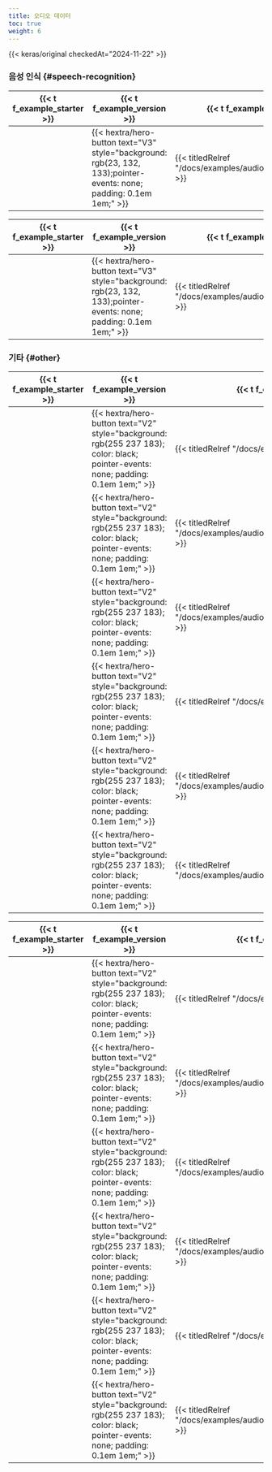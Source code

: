```yaml
---
title: 오디오 데이터
toc: true
weight: 6
---
```


{{< keras/original checkedAt="2024-11-22" >}}

### 음성 인식 {#speech-recognition}

| {{< t f_example_starter >}} | {{< t f_example_version >}}                                                                                          | {{< t f_example_title >}}                                   | {{< t f_example_date_created >}} | {{< t f_example_last_modified >}} |
| --------------------------- | -------------------------------------------------------------------------------------------------------------------- | ----------------------------------------------------------- | -------------------------------- | --------------------------------- |
|                             | {{< hextra/hero-button text="V3" style="background: rgb(23, 132, 133);pointer-events: none; padding: 0.1em 1em;" >}} | {{< titledRelref "/docs/examples/audio/transformer_asr" >}} | 2021/01/13                       | 2021/01/13                        |

| {{< t f_example_starter >}} | {{< t f_example_version >}}                                                                                          | {{< t f_example_title >}}                                   | {{< t f_example_date_created >}} | {{< t f_example_last_modified >}} ▼ |
| --------------------------- | -------------------------------------------------------------------------------------------------------------------- | ----------------------------------------------------------- | -------------------------------- | ----------------------------------- |
|                             | {{< hextra/hero-button text="V3" style="background: rgb(23, 132, 133);pointer-events: none; padding: 0.1em 1em;" >}} | {{< titledRelref "/docs/examples/audio/transformer_asr" >}} | 2021/01/13                       | 2021/01/13                          |

### 기타 {#other}

| {{< t f_example_starter >}} | {{< t f_example_version >}}                                                                                                        | {{< t f_example_title >}}                                                 | {{< t f_example_date_created >}} | {{< t f_example_last_modified >}} |
| --------------------------- | ---------------------------------------------------------------------------------------------------------------------------------- | ------------------------------------------------------------------------- | -------------------------------- | --------------------------------- |
|                             | {{< hextra/hero-button text="V2" style="background: rgb(255 237 183); color: black; pointer-events: none; padding: 0.1em 1em;" >}} | {{< titledRelref "/docs/examples/audio/ctc_asr" >}}                       | 2021/09/26                       | 2021/09/26                        |
|                             | {{< hextra/hero-button text="V2" style="background: rgb(255 237 183); color: black; pointer-events: none; padding: 0.1em 1em;" >}} | {{< titledRelref "/docs/examples/audio/melgan_spectrogram_inversion" >}}  | 2021/09/02                       | 2021/09/15                        |
|                             | {{< hextra/hero-button text="V2" style="background: rgb(255 237 183); color: black; pointer-events: none; padding: 0.1em 1em;" >}} | {{< titledRelref "/docs/examples/audio/speaker_recognition_using_cnn" >}} | 2020/06/14                       | 2023/07/19                        |
|                             | {{< hextra/hero-button text="V2" style="background: rgb(255 237 183); color: black; pointer-events: none; padding: 0.1em 1em;" >}} | {{< titledRelref "/docs/examples/audio/stft" >}}                          | 2024/10/04                       | 2024/10/04                        |
|                             | {{< hextra/hero-button text="V2" style="background: rgb(255 237 183); color: black; pointer-events: none; padding: 0.1em 1em;" >}} | {{< titledRelref "/docs/examples/audio/uk_ireland_accent_recognition" >}} | 2022/04/16                       | 2022/04/16                        |
|                             | {{< hextra/hero-button text="V2" style="background: rgb(255 237 183); color: black; pointer-events: none; padding: 0.1em 1em;" >}} | {{< titledRelref "/docs/examples/audio/wav2vec2_audiocls" >}}             | 2022/07/01                       | 2022/08/27                        |

| {{< t f_example_starter >}} | {{< t f_example_version >}}                                                                                                        | {{< t f_example_title >}}                                                 | {{< t f_example_date_created >}} | {{< t f_example_last_modified >}} ▼ |
| --------------------------- | ---------------------------------------------------------------------------------------------------------------------------------- | ------------------------------------------------------------------------- | -------------------------------- | ----------------------------------- |
|                             | {{< hextra/hero-button text="V2" style="background: rgb(255 237 183); color: black; pointer-events: none; padding: 0.1em 1em;" >}} | {{< titledRelref "/docs/examples/audio/stft" >}}                          | 2024/10/04                       | 2024/10/04                          |
|                             | {{< hextra/hero-button text="V2" style="background: rgb(255 237 183); color: black; pointer-events: none; padding: 0.1em 1em;" >}} | {{< titledRelref "/docs/examples/audio/speaker_recognition_using_cnn" >}} | 2020/06/14                       | 2023/07/19                          |
|                             | {{< hextra/hero-button text="V2" style="background: rgb(255 237 183); color: black; pointer-events: none; padding: 0.1em 1em;" >}} | {{< titledRelref "/docs/examples/audio/wav2vec2_audiocls" >}}             | 2022/07/01                       | 2022/08/27                          |
|                             | {{< hextra/hero-button text="V2" style="background: rgb(255 237 183); color: black; pointer-events: none; padding: 0.1em 1em;" >}} | {{< titledRelref "/docs/examples/audio/uk_ireland_accent_recognition" >}} | 2022/04/16                       | 2022/04/16                          |
|                             | {{< hextra/hero-button text="V2" style="background: rgb(255 237 183); color: black; pointer-events: none; padding: 0.1em 1em;" >}} | {{< titledRelref "/docs/examples/audio/ctc_asr" >}}                       | 2021/09/26                       | 2021/09/26                          |
|                             | {{< hextra/hero-button text="V2" style="background: rgb(255 237 183); color: black; pointer-events: none; padding: 0.1em 1em;" >}} | {{< titledRelref "/docs/examples/audio/melgan_spectrogram_inversion" >}}  | 2021/09/02                       | 2021/09/15                          |
